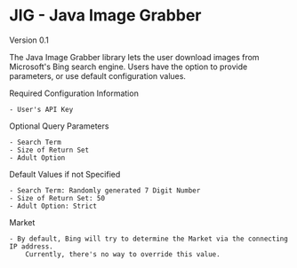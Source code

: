 JIG - Java Image Grabber
==================

Version 0.1

The Java Image Grabber library lets the user download images from Microsoft's Bing search engine.
Users have the option to provide parameters, or use default configuration values.

Required Configuration Information

    - User's API Key

Optional Query Parameters

    - Search Term
    - Size of Return Set
    - Adult Option

Default Values if not Specified

    - Search Term: Randomly generated 7 Digit Number
    - Size of Return Set: 50
    - Adult Option: Strict

Market

    - By default, Bing will try to determine the Market via the connecting IP address.
        Currently, there's no way to override this value.
